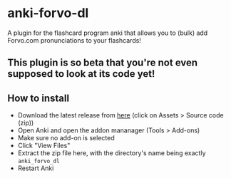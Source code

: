 # anki-forvo-dl
A plugin for the flashcard program anki that allows you to (bulk) add Forvo.com pronunciations to your flashcards!

## This plugin is so beta that you're not even supposed to look at its code yet!

## How to install
* Download the latest release from [here](https://github.com/realmayus/anki_forvo_dl/releases/latest) (click on Assets > Source code (zip))
* Open Anki and open the addon mananager (Tools > Add-ons)
* Make sure no add-on is selected
* Click "View Files"
* Extract the zip file here, with the directory's name being exactly `anki_forvo_dl`
* Restart Anki
